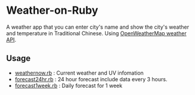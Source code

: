 # Weather-on-Ruby
A weather app that you can enter city's name and show the city's weather and temperature in Traditional Chinese. Using [OpenWeatherMap weather API](http://openweathermap.org/api).

## Usage
* [weathernow.rb](weathernow.rb) : Current weather and UV infomation<br>
* [forecast24hr.rb](forecast24hr.rb) : 24 hour forecast include data every 3 hours.<br>
* [forecast1week.rb](forecast1week.rb) : Daily forecast for 1 week

